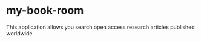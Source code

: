 # my-book-room
This application allows you search open access research articles published worldwide.
